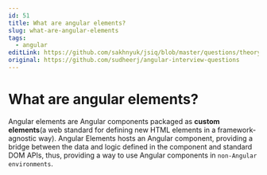 ```yaml
---
id: 51
title: What are angular elements?
slug: what-are-angular-elements
tags:
  - angular
editLink: https://github.com/sakhnyuk/jsiq/blob/master/questions/theory/angular/51.md
original: https://github.com/sudheerj/angular-interview-questions
---
```


# What are angular elements?

Angular elements are Angular components packaged as **custom elements**(a web standard for defining new HTML elements in a framework-agnostic way). Angular Elements hosts an Angular component, providing a bridge between the data and logic defined in the component and standard DOM APIs, thus, providing a way to use Angular components in `non-Angular environments`.